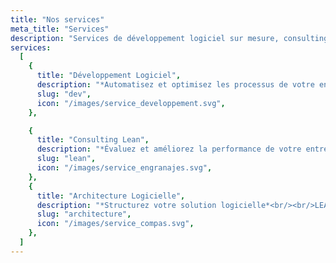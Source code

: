 ```yaml
---
title: "Nos services"
meta_title: "Services"
description: "Services de développement logiciel sur mesure, consulting Lean et consulting en architecture logicielle. Obtenez des informations sur ces trois services essentiels pour améliorer l'efficacité opérationnelle de votre entreprise et la gestion de vos systèmes informatiques."
services:
  [
    {
      title: "Développement Logiciel",
      description: "*Automatisez et optimisez les processus de votre entreprise*<br/><br/>LEAN DEV conçoit et développe des solutions software adaptées à vos besoins",
      slug: "dev",
      icon: "/images/service_developpement.svg",
    },

    {
      title: "Consulting Lean",
      description: "*Évaluez et améliorez la performance de votre entreprise*<br/><br/>LEAN DEV identifie et collabore avec vous pour élaborer des solutions visant à optimiser la performance de vos processus",
      slug: "lean",
      icon: "/images/service_engranajes.svg",
    },
    {
      title: "Architecture Logicielle",
      description: "*Structurez votre solution logicielle*<br/><br/>LEAN DEV structure les fondations et les interactions entre ses composants pour garantir le bon fonctionnement de votre solution",
      slug: "architecture",
      icon: "/images/service_compas.svg",
    },
  ]
---
```

